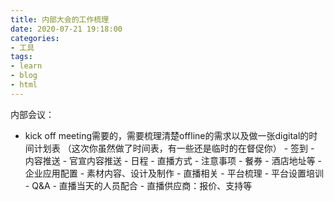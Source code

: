 ```yaml
---
title: 内部大会的工作梳理
date: 2020-07-21 19:18:00
categories:
- 工具
tags:
- learn
- blog
- html
---
```


内部会议：
- kick off meeting需要的，需要梳理清楚offline的需求以及做一张digital的时间计划表
（这次你虽然做了时间表，有一些还是临时的在督促你）
		- 签到
		- 内容推送
		  - 官宣内容推送
		  - 日程
		  - 直播方式
		  - 注意事项
		  - 餐券
		  - 酒店地址等
		- 企业应用配置
		- 素材内容、设计及制作
		- 直播相关
		  - 平台梳理
		  - 平台设置培训
		  - Q&A 
		  - 直播当天的人员配合
		  - 直播供应商：报价、支持等






